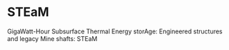 # STEaM
GigaWatt-Hour Subsurface Thermal Energy storAge: Engineered structures and legacy Mine shafts: STEaM
